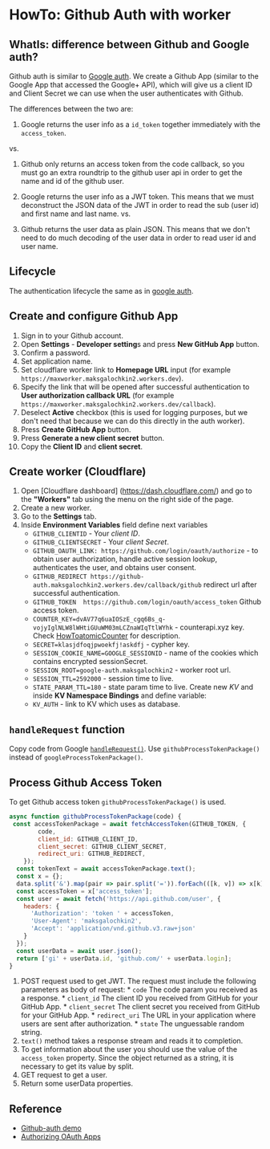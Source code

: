 # HowTo: Github Auth with worker

## WhatIs: difference between Github and Google auth?

Github auth is similar to [Google auth](HowTo_GoogleAuth.md).
We create a Github App (similar to the Google App that accessed the Google+ API), which will give us a client ID and Client Secret we can use when the user authenticates with Github.

The differences between the two are:
1. Google returns the user info as a `id_token` together immediately with the `access_token`.

vs.

1. Github only returns an access token from the code callback, so you must go an extra roundtrip to the github user api in order to get the name and id of the github user.

2. Google returns the user info as a JWT token. This means that we must deconstruct the JSON data of the JWT in order to read the sub (user id) and first name and last name.
vs.
3. Github returns the user data as plain JSON. This means that we don't need to do much decoding of the user data in order to read user id and user name.

## Lifecycle

The authentication lifecycle the same as in [google auth](HowTo_GoogleAuth.md#lifecycle).

## Create and configure Github App

1. Sign in to your Github account.
2. Open **Settings** - **Developer setting**s and press **New GitHub App** button.
3. Confirm a password.
4. Set application name.
5. Set cloudflare worker link to **Homepage URL** input (for example `https://maxworker.maksgalochkin2.workers.dev`).
6. Specify the link that will be opened after successful authentication to **User authorization callback URL** (for example `https://maxworker.maksgalochkin2.workers.dev/callback`).
7. Deselect **Active** checkbox (this is used for logging purposes, but we don't need that because we can do this directly in the auth worker).
8. Press **Create GitHub App** button.
9. Press **Generate a new client secret** button.
10. Copy the **Client ID** and **client secret**.  

## Create worker (Cloudflare)

1. Open [Cloudflare dashboard] (https://dash.cloudflare.com/) and go to the **"Workers"** tab using the menu on the right side of the page.
2. Create a new worker.
3. Go to the **Settings** tab.
4. Inside **Environment Variables** field define next variables 
   * `GITHUB_CLIENTID` - Your _client ID_. 
   * `GITHUB_CLIENTSECRET` - Your _client Secret_.
   * `GITHUB_OAUTH_LINK: https://github.com/login/oauth/authorize` - to obtain user authorization, handle active session lookup, authenticates the user, and obtains user consent.
   * `GITHUB_REDIRECT https://github-auth.maksgalochkin2.workers.dev/callback/github` redirect url after successful authentication. 
   * `GITHUB_TOKEN	https://github.com/login/oauth/access_token` Github access token. 
   * `COUNTER_KEY=dvAV77q6uaIOSzE_cgq6Bs_q-vojyIglNLW8lWHtiGUuWM03mLCZnaWIqTtlWYhk` - counterapi.xyz key. Check [HowToatomicCounter](https://github.com/orstavik/cloudflare-tutorial/blob/main/docs/2_worker_tricks/HowTo_atomicCounter.md) for description.
   * `SECRET=klasjdfoqjpwoekfj!askdfj` - cypher key.
   * `SESSION_COOKIE_NAME=GOOGLE_SESSIONID` - name of the cookies which contains encrypted sessionSecret. 
   * `SESSION_ROOT=google-auth.maksgalochkin2` - worker root url.
   * `SESSION_TTL=2592000` - session time to live.
   * `STATE_PARAM_TTL=180` - state param time to live.
 Create new _KV_ and inside **KV Namespace Bindings** and define variable:
   * `KV_AUTH` - link to KV which uses as database.
   
## `handleRequest` function

Copy code from Google [`handleRequest()`](HowTo_GoogleAuth.md#handlerequest-function). Use `githubProcessTokenPackage()` instead of `googleProcessTokenPackage()`.

## Process Github Access Token
To get Github access token `githubProcessTokenPackage()` is used.

```javascript
async function githubProcessTokenPackage(code) {
 const accessTokenPackage = await fetchAccessToken(GITHUB_TOKEN, {                //[1]
        code,
        client_id: GITHUB_CLIENT_ID,
        client_secret: GITHUB_CLIENT_SECRET,
        redirect_uri: GITHUB_REDIRECT,
    });
  const tokenText = await accessTokenPackage.text();                              //[2]
  const x = {};
  data.split('&').map(pair => pair.split('=')).forEach(([k, v]) => x[k] = v);
  const accessToken = x['access_token'];                                          //[3]
  const user = await fetch('https://api.github.com/user', {                       //[4]
    headers: {
      'Authorization': 'token ' + accessToken,
      'User-Agent': 'maksgalochkin2',
      'Accept': 'application/vnd.github.v3.raw+json'
    }
  });
  const userData = await user.json();
  return ['gi' + userData.id, 'github.com/' + userData.login];                    //[5]
}
```
  1. POST request used to get JWT. The request must include the following parameters as body of request:
    * `code` The code param you received as a response.
    * `client_id` The client ID you received from GitHub for your GitHub App.
    * `client_secret` The client secret you received from GitHub for your GitHub App.
    * `redirect_uri` The URL in your application where users are sent after authorization.
    * `state` The unguessable random string.
  2. `text()` method takes a response stream and reads it to completion.  
  3. To get information about the user you should use the value of the `access_token` property. Since the object returned as a string, it is necessary to get its value by split.
  4. GET request to get a user.
  5. Return some userData properties.
 
## Reference
* [Github-auth demo](https://github-auth.maksgalochkin2.workers.dev/login/github)
* [Authorizing OAuth Apps](https://developer.github.com/apps/building-oauth-apps/authorizing-oauth-apps/)
